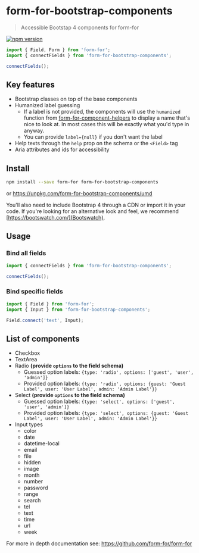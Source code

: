 # form-for-bootstrap-components

> Accessible Bootstap 4 components for form-for

[![npm version](https://img.shields.io/npm/v/form-for-bootstrap-components.svg)](https://www.npmjs.org/package/form-for-bootstrap-components)

```javascript
import { Field, Form } from 'form-for';
import { connectFields } from 'form-for-bootstrap-components';

connectFields();
```

## Key features

* Bootstrap classes on top of the base components
* Humanized label guessing
  * If a label is not provided, the components will use the `humanized` function from [form-for-component-helpers](`https://github.com/form-for/form-for/tree/master/packages/form-for-component-helpers`) to display a name that's nice to look at. In most cases this will be exactly what you'd type in anyway.
  * You can provide `label={null}` if you don't want the label
* Help texts through the `help` prop on the schema or the `<Field>` tag
* Aria attributes and ids for accessibility

## Install

```sh
npm install --save form-for form-for-bootstrap-components
```

or https://unpkg.com/form-for-bootstrap-components/umd

You'll also need to include Bootstrap 4 through a CDN or import it in your code. If you're looking for
an alternative look and feel, we recommend [https://bootswatch.com/](Bootswatch).

## Usage

### Bind all fields

```js
import { connectFields } from 'form-for-bootstrap-components';

connectFields();
```

### Bind specific fields

```js
import { Field } from 'form-for';
import { Input } from 'form-for-bootstrap-components';

Field.connect('text', Input);
```

## List of components

* Checkbox
* TextArea
* Radio **(provide `options` to the field schema)**
  * Guessed option labels: `{type: 'radio', options: ['guest', 'user', 'admin']}`
  * Provided option labels: `{type: 'radio', options: {guest: 'Guest Label', user: 'User Label', admin: 'Admin Label'}}`
* Select **(provide `options` to the field schema)**
  * Guessed option labels: `{type: 'select', options: ['guest', 'user', 'admin']}`
  * Provided option labels: `{type: 'select', options: {guest: 'Guest Label', user: 'User Label', admin: 'Admin Label'}}`
* Input types
  * color
  * date
  * datetime-local
  * email
  * file
  * hidden
  * image
  * month
  * number
  * password
  * range
  * search
  * tel
  * text
  * time
  * url
  * week

For more in depth documentation see: https://github.com/form-for/form-for
